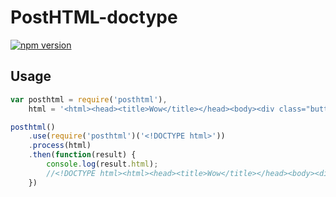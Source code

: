 # PostHTML-doctype
[![npm version](https://badge.fury.io/js/posthtml-doctype.svg)](http://badge.fury.io/js/posthtml-doctype)

## Usage

```js
var posthtml = require('posthtml'),
    html = '<html><head><title>Wow</title></head><body><div class="button"><div class="button__text">Text</div></div></body></html>';

posthtml()
    .use(require('posthtml')('<!DOCTYPE html>'))
    .process(html)
    .then(function(result) {
        console.log(result.html);
        //<!DOCTYPE html><html><head><title>Wow</title></head><body><div class="button"><div class="button__text">Text</div></div></body></html>
    })
```
